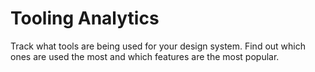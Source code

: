 # Tooling Analytics

Track what tools are being used for your design system. Find out which ones are used the most and which features are the most popular.
